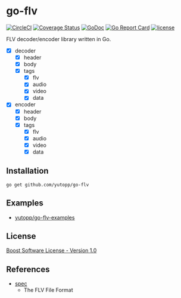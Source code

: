 # go-flv

[![CircleCI](https://circleci.com/gh/yutopp/go-flv.svg?style=svg)](https://circleci.com/gh/yutopp/go-flv)
[![Coverage Status](https://coveralls.io/repos/github/yutopp/go-flv/badge.svg)](https://coveralls.io/github/yutopp/go-flv)
[![GoDoc](https://godoc.org/github.com/yutopp/go-flv?status.svg)](http://godoc.org/github.com/yutopp/go-flv)
[![Go Report Card](https://goreportcard.com/badge/github.com/yutopp/go-flv)](https://goreportcard.com/report/github.com/yutopp/go-flv)
[![license](https://img.shields.io/github/license/yutopp/go-flv.svg)](https://github.com/yutopp/go-flv/blob/master/LICENSE_1_0.txt)

FLV decoder/encoder library written in Go.

- [x] decoder
  - [x] header
  - [x] body
  - [x] tags
    - [x] flv
    - [x] audio
    - [x] video
    - [x] data
- [x] encoder
  - [x] header
  - [x] body
  - [x] tags
    - [x] flv
    - [x] audio
    - [x] video
    - [x] data
  
## Installation

```
go get github.com/yutopp/go-flv
```

## Examples

- [yutopp/go-flv-examples](https://github.com/yutopp/go-flv-examples)

## License

[Boost Software License - Version 1.0](./LICENSE_1_0.txt)

## References

- [spec](https://wwwimages2.adobe.com/content/dam/acom/en/devnet/flv/video_file_format_spec_v10.pdf)
  - The FLV File Format
